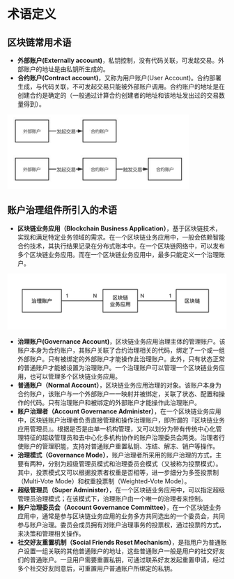 # 术语定义


## 区块链常用术语


- **外部账户(Externally account)**，私钥控制，没有代码关联，可发起交易。外部账户的地址是由私钥所生成的。
- **合约账户(Contract account)**，又称为用户账户(User Account)。合约部署生成，与代码关联，不可发起交易只能被外部账户调用。合约账户的地址是在创建合约是确定的（一般通过计算合约创建者的地址和该地址发出过的交易数量得到）。


![](img/acct-contract-acct.png)


## 账户治理组件所引入的术语


- **区块链业务应用（Blockchain Business Application）**，基于区块链技术，实现和满足特定业务领域的需求。在一个区块链业务应用中，一般会依赖智能合约技术，其执行结果记录在分布式账本中。在一个区块链网络中，可以发布多个区块链业务应用。而在一个区块链业务应用中，最多只能定义一个治理账户。

![image.png](./img/application.png)

- **治理账户(Governance Account)**，区块链业务应用治理主体的管理账户。该账户本身为合约账户，其账户关联了合约治理相关的代码，绑定了一个或一组外部账户。只有被绑定的外部账户才能操作此治理账户。此外，只有状态正常的普通账户才能被设置为治理账户。一个治理账户可以管理一个区块链业务应用，也可以管理多个区块链业务应用。
- **普通账户（Normal Account）**，区块链业务应用治理的对象。该账户本身为合约账户，该账户与一个外部账户一一映射并被绑定，关联了状态、配置和操作的代码。只有治理账户和被绑定的外部账户才能操作此治理账户。
- **账户治理者（Account Governance Administer）**，在一个区块链业务应用中，区块链账户治理者负责直接管理和操作治理账户，即所谓的『区块链业务应用管理员』。根据是否是由单一机构管理，又可以划分为带有传统中心化管理特征的超级管理员和去中心化多机构协作的账户治理委员会两类。治理者行使账户的管理职能，支持对普通账户重置私钥、冻结、解冻、销户等操作。
- **治理模式（Governance Mode）**，账户治理者所采用的账户治理的方式，主要有两种，分别为超级管理员模式和治理委员会模式（又被称为投票模式）。其中，投票模式又可以根据投票者权重是否相等，进一步细分为多签投票制（Multi-Vote Mode）和权重投票制（Weighted-Vote Mode）。
- **超级管理员（Super Administer）**，在一个区块链业务应用中，可以指定超级管理员治理模式；在该模式下，治理账户由一个唯一的治理者来控制。
- **账户治理委员会（Account Governance Committee）**，在一个区块链业务应用中，通常是参与区块链业务应用的业务多方共同选出的一个委员会，共同参与账户治理。委员会成员拥有对账户治理事务的投票权，通过投票的方式，来决策和管理相关操作。
- **社交好友重置机制（Social Friends Reset Mechanism）**，是指用户为普通账户设置一组关联的其他普通账户的地址，这些普通账户一般是用户的社交好友们的普通账户。一旦用户需要重置私钥，可通过联系好友发起重置申请，经过多个社交好友同意后，可重置用户普通账户所绑定的私钥。